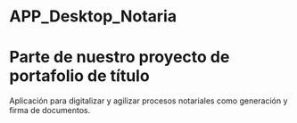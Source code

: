 # APP_Desktop_Notaria
# Parte de nuestro proyecto de portafolio de título
Aplicación para digitalizar y agilizar procesos notariales como generación y firma de documentos.
